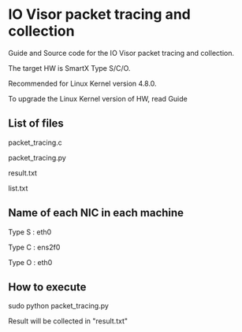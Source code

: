 # IO Visor packet tracing and collection
Guide and Source code for the IO Visor packet tracing and collection.

The target HW is SmartX Type S/C/O.

Recommended for Linux Kernel version 4.8.0.

To upgrade the Linux Kernel version of HW, read Guide

## List of files

packet_tracing.c

packet_tracing.py

result.txt

list.txt

## Name of each NIC in each machine

Type S : eth0

Type C : ens2f0

Type O : eth0


## How to execute

sudo python packet_tracing.py


Result will be collected in "result.txt"
